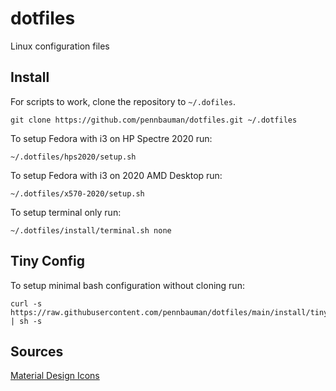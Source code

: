 # dotfiles
Linux configuration files


## Install
For scripts to work, clone the repository to `~/.dofiles`.

	git clone https://github.com/pennbauman/dotfiles.git ~/.dotfiles

To setup Fedora with i3 on HP Spectre 2020 run:

	~/.dotfiles/hps2020/setup.sh

To setup Fedora with i3 on 2020 AMD Desktop run:

	~/.dotfiles/x570-2020/setup.sh

To setup terminal only run:

	~/.dotfiles/install/terminal.sh none


## Tiny Config
To setup minimal bash configuration without cloning run:

	curl -s https://raw.githubusercontent.com/pennbauman/dotfiles/main/install/tiny.sh | sh -s


## Sources
[Material Design Icons](https://github.com/google/material-design-icons)
